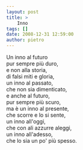 ```yaml
---
layout: post
title: >
    Inno
tags: []
date: 2008-12-31 12:59:00
author: pietro
---
```

Un inno al futuro<br/>pur sempre più duro,<br/>e non alla storia,<br/>di falsi miti e gloria,<br/>un inno al passato,<br/>che non sia dimenticato,<br/>e anche al futuro,<br/>pur sempre più scuro,<br/>ma è un inno al presente,<br/>che scorre e lo si sente,<br/>un inno all'oggi,<br/>che con ali azzurre aleggi,<br/>un inno all'adesso,<br/>che lo sia un po' più spesso.
